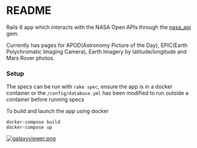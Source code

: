 # README

Rails 6 app which interacts with the NASA Open APIs through the [nasa_api](https://github.com/mark-ruddy/nasa_api) gem.  

Currently has pages for APOD(Astronomy Picture of the Day), EPIC(Earth Polychromatic Imaging Camera), Earth Imagery by latitude/longitude and Mars Rover photos.

### Setup

The specs can be run with `rake spec`, ensure the app is in a docker container or the `/config/database.yml` has been modified to run outside a container before running specs

To build and launch the app using docker
```
docker-compose build
docker-compose up
```

[![galaxyviewer.png](https://i.postimg.cc/LsSPnMNr/galaxyviewer.png)](https://postimg.cc/pm0r63NZ)
